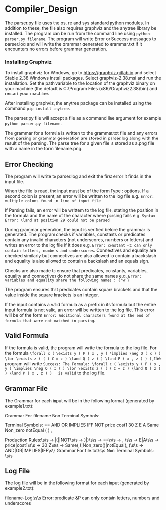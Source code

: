 # Compiler_Design

The parser.py file uses the os, re and sys standard python modules. In addition to these, the file also requires graphviz and the anytree library be installed. The program can be run from the command line using `python parser.py filename`. The program will write Error or Success messages to parser.log and will write the grammar generated to grammar.txt if it encounters no errors before grammar generation.

### Installing Graphviz
To install graphviz for Windows, go to https://graphviz.gitlab.io and select Stable 2.38 Windows install packages. Select graphviz-2.38.msi and run the installation. Set the path variable to the location of the graphviz binary on your machine (the default is C:\Program Files (x86)\Graphviz2.38\bin) and restart your machine.

After installing graphviz, the anytree package can be installed using the command `pip install anytree`.

The parser.py file will accept a file as a command line argument for example `python parser.py filename`.

The grammar for a formula is written to the grammar.txt file and any errors from parsing or grammar generation are stored in parser.log along with the result of the parsing. The parse tree for a given file is stored as a.png file with a name in the form filename.png.

## Error Checking

The program will write to parser.log and exit the first error it finds in the input file.

When the file is read, the input must be of the form Type : options. If a second colon is present, an error will be written to the log file e.g. `Error: multiple colons found in line of input file`

If Parsing fails, an error will be writtem to the log file, stating the position in the formula and the name of the character where parsing fails e.g. `Syntax Error: \land at position 29 could not be parsed`

During grammar generation, the input is verified before the grammar is generated. The program checks if variables, constants or predicates contain any invalid characters (not underscores, numbers or letters) and writes an error to the log file if it does e.g. `Error: constant <C can only contain letters, numbers and underscores`. Connectives and equality are checked similarly but connectives are also allowed to contain a backslash and equality is also allowed to contain a backslash and an equals sign.

Checks are also made to ensure that predicates, constants, variables, equality and connectives do not share the same names e.g. `Error: variables and equality share the following names : {'w'}`

The program ensures that predicates contain square brackets and that the value inside the square brackets is an integer.

If the input contains a valid formula as a prefix in its formula but the entire input formula is not valid, an error will be written to the log file. This error will be of the form `Error: Additional characters found at the end of formula that were not matched in parsing`.

## Valid Formula

If the formula is valid, the program will write the formula to the log file. For the formula `\forall x ( \exists y ( P ( x , y ) \implies \neg Q ( x ) ) \lor \exists z ( ( ( C = z ) \land Q ( z ) ) \land P ( x , z ) ) )`, the program will write `Success: The Formula: \forall x ( \exists y ( P ( x , y ) \implies \neg Q ( x ) ) \lor \exists z ( ( ( C = z ) \land Q ( z ) ) \land P ( x , z ) ) ) is valid` to the log file.

## Grammar File
The Grammar for each input will be in the following format (generated by example1.txt):

Grammar For filename
Non Terminal Symbols: <Start> <Quantifier> <Predicate> <Equality> <Constant> <Variable> <Connective> <Terminal> <Bracketed>

Terminal Symbols: == AND OR IMPLIES IFF NOT price cost1 30 Z E A Same Non_zero notEqual ( ) ,

Production Rules:\s\s
<Start> -> <Predicate>|(<Bracketed>|<Quantifier><Variable><Start>|NOT<Start>\s\s
<Bracketed> -> <Start><Connective><Start>)|<Terminal><Equality><Terminal>)\s\s
<Equality> -> ==\s\s
<Terminal> -> <Constant>, <Variable>\s\s
<Quantifier> -> E|A\s\s
<Variable> -> price|cost1\s\s
<Constant> -> 30|Z\s\s
<Predicate> -> Same(<Variable>,<Variable>)|Non_zero(<Variable>)|notEqual(<Variable>,<Variable>,<Variable>)\s\s
<Connective> -> AND|OR|IMPLIES|IFF\s\s
Grammar For file.txt\s\s
Non Terminal Symbols: <Start> <Quantifier> <Predicate> <Equality> <Constant> <Variable> <Connective> <Terminal> <Bracketed>\s\s


## Log File
The log file will be in the following format for each input (generated by example2.txt):

filename-Log:\s\s
Error: predicate &P can only contain letters, numbers and underscores
